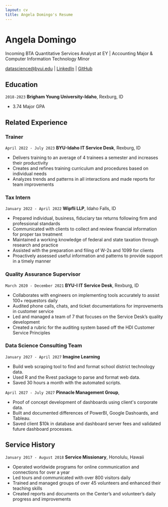 ```yaml
---
layout: cv
title: Angela Domingo's Resume
---
```

# Angela Domingo
Incoming BTA Quantitative Services Analyst at EY | Accounting Major & Computer Information Technology Minor

<div id="webaddress">
<a href="dom18001@byui.edu">datascience@byui.edu</a>
| <a href="https://www.linkedin.com/in/angelambd/">LinkedIn</a>
| <a href="https://angelambd.github.io/domingo_resume/">GitHub</a>
</div>

<!-- https://www.monique.tech/the-art-of-markdown -->

## Education

`2018-2023`
__Brigham Young University-Idaho__, Rexburg, ID

- 3.74 Major GPA

## Related Experience

### Trainer

`April 2022 - July 2023`
__BYU-Idaho IT Service Desk__, Rexburg, ID

- Delivers training to an average of 4 trainees a semester and increases their productivity
- Creates and refines training curriculum and  procedures based on individual needs
- Analyzes trends and patterns in all interactions and made reports for team improvements


### Tax Intern

`January 2022 - April 2022`
__Wipfli LLP__, Idaho Falls, ID

- Prepared individual, business, fiduciary tax returns following firm and professional standards
- Communicated with clients to collect and review financial information for proper tax treatment 
- Maintained a working knowledge of federal and state taxation through research and practice
- Assisted with the preparation and filing of W-2s and 1099 for clients
- Proactively assessed useful information and patterns to provide support in a timely manner


### Quality Assurance Supervisor

`March 2020 - December 2021`
__BYU-I IT Service Desk__, Rexburg, ID

- Collaborates with engineers on implementing tools accurately to assist 100+ requestors daily
- Audited phone calls, chats, and ticket documentations for improvements in customer service
- Led and managed a team of 7 that focuses on the Service Desk’s quality development
- Created a rubric for the auditing system based off the HDI Customer Service Principles


### Data Science Consulting Team

`January 2027 - April 2027`
__Imagine Learning__

- Build web scraping tool to find and format school district technology data.
- Used R and the Rvest package to parse and format web data.
- Saved 30 hours a month with the automated scripts.

`April 2027 - July 2027`
__Pinnacle Management Group__, 

- Proof of concept development of dashboards using client's corporate data.
- Built and documented differences of PowerBI, Google Dashoards, and Tableau.
- Saved client $10k in database and dashboard server fees and validated future dashboard processes.


## Service History

`January 2017 - August 2018`
__Service Missionary__, Honolulu, Hawaii

- Operated worldwide programs for online communication and connections for over a year
- Led tours and communicated with over 800 visitors daily
- Trained and managed groups of over 45 volunteers and enhanced their teaching skills
- Created reports and documents on the Center’s and volunteer’s daily progress and improvements 



<!-- ### Footer

Last updated: July 2023 -->


